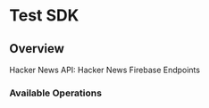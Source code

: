 # Test SDK

## Overview

Hacker News API: Hacker News Firebase Endpoints

### Available Operations

